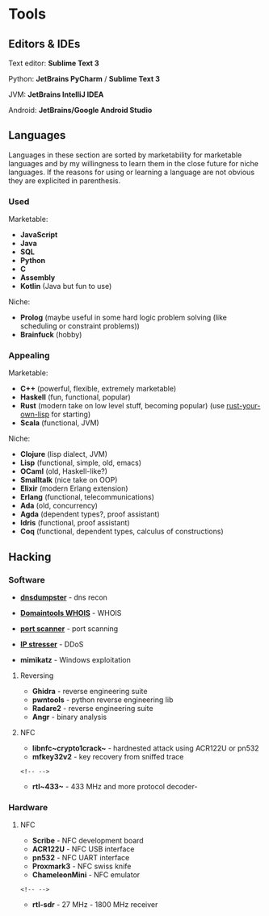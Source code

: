 Tools
=====

Editors & IDEs
--------------

Text editor: **Sublime Text 3**

Python: **JetBrains PyCharm** / **Sublime Text 3**

JVM: **JetBrains IntelliJ IDEA**

Android: **JetBrains/Google Android Studio**

Languages
---------

Languages in these section are sorted by marketability for marketable
languages and by my willingness to learn them in the close future for
niche languages. If the reasons for using or learning a language are not
obvious they are explicited in parenthesis.

### Used

Marketable:

-   **JavaScript**
-   **Java**
-   **SQL**
-   **Python**
-   **C**
-   **Assembly**
-   **Kotlin** (Java but fun to use)

Niche:

-   **Prolog** (maybe useful in some hard logic problem solving (like
    scheduling or constraint problems))
-   **Brainfuck** (hobby)

### Appealing

Marketable:

-   **C++** (powerful, flexible, extremely marketable)
-   **Haskell** (fun, functional, popular)
-   **Rust** (modern take on low level stuff, becoming popular) (use
    [rust-your-own-lisp](https://dev.to/deciduously/rust-your-own-lisp-50an)
    for starting)
-   **Scala** (functional, JVM)

Niche:

-   **Clojure** (lisp dialect, JVM)
-   **Lisp** (functional, simple, old, emacs)
-   **OCaml** (old, Haskell-like?)
-   **Smalltalk** (nice take on OOP)
-   **Elixir** (modern Erlang extension)
-   **Erlang** (functional, telecommunications)
-   **Ada** (old, concurrency)
-   **Agda** (dependent types?, proof assistant)
-   **Idris** (functional, proof assistant)
-   **Coq** (functional, dependent types, calculus of constructions)

Hacking
-------

### Software

-   [**dnsdumpster**](https://dnsdumpster.com/) - dns recon

-   [**Domaintools WHOIS**](http://whois.domaintools.com/) - WHOIS

-   [**port
    scanner**](https://pentest-tools.com/network-vulnerability-scanning/tcp-port-scanner-online-nmap) -
    port scanning

-   [**IP stresser**](https://www.ipstresser.com/) - DDoS

-   **mimikatz** - Windows exploitation

1.  Reversing

    -   **Ghidra** - reverse engineering suite
    -   **pwntools** - python reverse engineering lib
    -   **Radare2** - reverse engineering suite
    -   **Angr** - binary analysis

2.  NFC

    -   **libnfc~crypto1crack~** - hardnested attack using ACR122U or
        pn532
    -   **mfkey32v2** - key recovery from sniffed trace

    ```{=html}
    <!-- -->
    ```
    -   **rtl~433~** - 433 MHz and more protocol decoder-

### Hardware

1.  NFC

    -   **Scribe** - NFC development board
    -   **ACR122U** - NFC USB interface
    -   **pn532** - NFC UART interface
    -   **Proxmark3** - NFC swiss knife
    -   **ChameleonMini** - NFC emulator

    ```{=html}
    <!-- -->
    ```
    -   **rtl-sdr** - 27 MHz - 1800 MHz receiver
